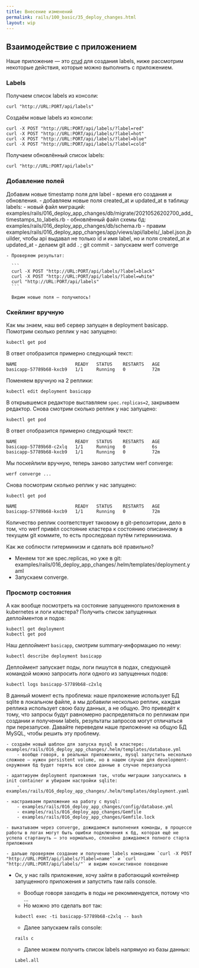 ```yaml
---
title: Внесение изменений
permalink: rails/100_basic/35_deploy_changes.html
layout: wip
---
```

## Взаимодействие с приложением
Наше приложение ­— это [crud](https://en.wikipedia.org/wiki/Create,_read,_update_and_delete) для создания labels, ниже рассмотрим некоторые действия, которые можно выполнить с приложением.

### Labels
Получаем список labels из консоли:
```
curl "http://URL:PORT/api/labels"
```

Создаём новые labels из консоли:
```
curl -X POST "http://URL:PORT/api/labels/?label=red"
curl -X POST "http://URL:PORT/api/labels/?label=hot"
curl -X POST "http://URL:PORT/api/labels/?label=blue"
curl -X POST "http://URL:PORT/api/labels/?label=cold"
```

Получаем обновлённый список labels:
```
curl "http://URL:PORT/api/labels"
```

### Добавление полей
Добавим новые timestamp поля для label - время его создания и обновления.
    - добавляем новые поля created_at и updated_at в таблицу labels:
        - новый файл миграций: examples/rails/016_deploy_app_changes/db/migrate/20210526202700_add_timestamps_to_labels.rb
        - обновлённый файл схемы бд: examples/rails/016_deploy_app_changes/db/schema.rb
    - правим examples/rails/016_deploy_app_changes/app/views/api/labels/_label.json.jbuilder, чтобы api выдавал не только id и имя label, но и поля created_at и updated_at
    - делаем git add . ; git commit
    - запускаем werf converge

    - Проверяем результат:
    
      ```
      curl -X POST "http://URL:PORT/api/labels/?label=black"
      curl -X POST "http://URL:PORT/api/labels/?label=white"
      curl "http://URL:PORT/api/labels"
      ```

      Видим новые поля — получилось!

### Скейлинг вручную
Как мы знаем, наш веб сервер запущен в deployment basicapp. Помотрим сколько реплик у нас запущено:
```
kubectl get pod
```

В ответ отобразится примерно следующий текст:
```shell
NAME                      READY   STATUS    RESTARTS   AGE
basicapp-57789b68-kxcb9   1/1     Running   0          72m
```

Поменяем вручную на 2 реплики:
```shell
kubectl edit deployment basicapp
```

В открывшемся редакторе выставляем `spec.replicas=2`, закрываем редактор.
Снова смотрим сколько реплик у нас запущено:
```shell
kubectl get pod
```

В ответ отобразится примерно следующий текст:
```shell
NAME                      READY   STATUS    RESTARTS   AGE
basicapp-57789b68-c2xlq   1/1     Running   0          6s
basicapp-57789b68-kxcb9   1/1     Running   0          72m
```

Мы поскейлили вручную, теперь заново запустим werf converge:
```shell
werf converge ...
```

Снова посмотрим сколько реплик у нас запущено:
```shell
kubectl get pod
```
```shell
NAME                      READY   STATUS    RESTARTS   AGE
basicapp-57789b68-kxcb9   1/1     Running   0          72m
```

Количество реплик соответствует таковому в git-репозитории, дело в том, что werf привёл состояние кластера к состоянию описанному в текущем git коммите, то есть проследовал путём гитерминизма.

 Как же соблюсти гитерминизм и сделать всё правильно?
 - Меняем тот же spec.replicas, но уже в git: examples/rails/016_deploy_app_changes/.helm/templates/deployment.yaml
 - Запускаем converge.

### Просмотр состояния
А как вообще посмотреть на состояние запущенного приложения в kubernetes и логи кластера?
Получить список запущенных деплойментов и подов:
 ```shell
kubectl get deployment
kubectl get pod
```

Наш деплоймент `basicapp`, смотрим summary-информацию по нему:
```shell
kubectl describe deployment basicapp
```

Деплоймент запускает поды, логи пишутся в подах, следующей командой можно запросить логи одного из запущенных подов:
```shell
kubectl logs basicapp-57789b68-c2xlq
```

В данный момент есть проблема: наше приложение использует БД sqlite в локальном файле, а мы добавили несколько реплик, каждая реплика использует свою базу данных, а не общую. Это приведёт к тому, что запросы будут равномерно распределяться по репликам при создании и получении labels, результаты запросов могут отличаться при перезапуске. Давайте переведем наше приложение на общую БД MySQL, чтобы решить эту проблему.

    - создаём новый шаблон для запуска mysql в кластере: examples/rails/016_deploy_app_changes/.helm/templates/database.yml
        - вообще говоря, в реальных приложениях, mysql запустить несколько сложнее — нужен persistent volume, но в нашем случае для development-окружения бд будет терять все свои данные в случае перезапуска

    - адаптируем deployment приложения так, чтобы миграции запускались в init container и убираем настройки sqlite:
        - examples/rails/016_deploy_app_changes/.helm/templates/deployment.yaml

    - настраиваем приложение на работу с mysql:
        - examples/rails/016_deploy_app_changes/config/database.yml
        - examples/rails/016_deploy_app_changes/Gemfile
        - examples/rails/016_deploy_app_changes/Gemfile.lock
    
    - выкатываем через converge, дожидаемся выполнения команды, в процессе работы в логах могут быть ошибки подключения к бд, которая ещё не успела стартануть — это нормально, спокойно дожидаемся полного старта приложения

    - дальше проверяем создание и получение labels командами `curl -X POST "http://URL:PORT/api/labels/?label=name"` и `curl "http://URL:PORT/api/labels/"` и видим консистивное поведение

 - Ок, у нас rails приложение, хочу зайти в работающий контейнер запущенного приложения и запустить там rails console.
    - Вообще говоря заходить в поды не рекоммендуется, потому что ...
    - Но можно это сделать вот так:

    ```
    kubectl exec -ti basicapp-57789b68-c2xlq -- bash
    ```

    - Далее запускаем rails console:

    ```
    rails c
    ```

    - Далее можем получить список labels напрямую из базы данных:

    ```
    Label.all
    ```
